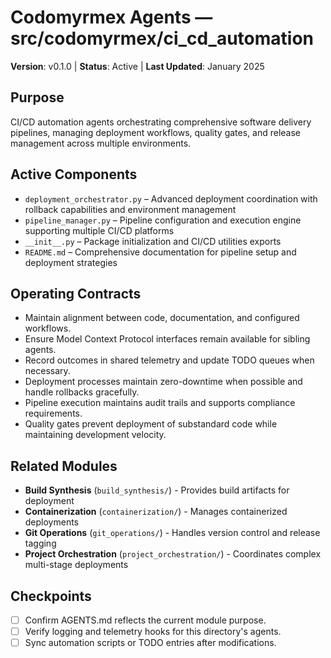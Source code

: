 # Codomyrmex Agents — src/codomyrmex/ci_cd_automation

**Version**: v0.1.0 | **Status**: Active | **Last Updated**: January 2025

## Purpose
CI/CD automation agents orchestrating comprehensive software delivery pipelines, managing deployment workflows, quality gates, and release management across multiple environments.

## Active Components
- `deployment_orchestrator.py` – Advanced deployment coordination with rollback capabilities and environment management
- `pipeline_manager.py` – Pipeline configuration and execution engine supporting multiple CI/CD platforms
- `__init__.py` – Package initialization and CI/CD utilities exports
- `README.md` – Comprehensive documentation for pipeline setup and deployment strategies

## Operating Contracts
- Maintain alignment between code, documentation, and configured workflows.
- Ensure Model Context Protocol interfaces remain available for sibling agents.
- Record outcomes in shared telemetry and update TODO queues when necessary.
- Deployment processes maintain zero-downtime when possible and handle rollbacks gracefully.
- Pipeline execution maintains audit trails and supports compliance requirements.
- Quality gates prevent deployment of substandard code while maintaining development velocity.

## Related Modules
- **Build Synthesis** (`build_synthesis/`) - Provides build artifacts for deployment
- **Containerization** (`containerization/`) - Manages containerized deployments
- **Git Operations** (`git_operations/`) - Handles version control and release tagging
- **Project Orchestration** (`project_orchestration/`) - Coordinates complex multi-stage deployments

## Checkpoints
- [ ] Confirm AGENTS.md reflects the current module purpose.
- [ ] Verify logging and telemetry hooks for this directory's agents.
- [ ] Sync automation scripts or TODO entries after modifications.

